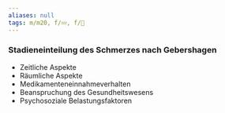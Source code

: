 ```yaml
---
aliases: null
tags: m/m20, f/💤, f/💭
---
```

### Stadieneinteilung des Schmerzes nach Gebershagen
- Zeitliche Aspekte
- Räumliche Aspekte
- Medikamenteneinnahmeverhalten
- Beanspruchung des Gesundheitswesens
- Psychosoziale Belastungsfaktoren